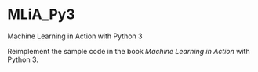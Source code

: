 # MLiA_Py3
Machine Learning in Action with Python 3

Reimplement the sample code in the book *Machine Learning in Action* with Python 3.
